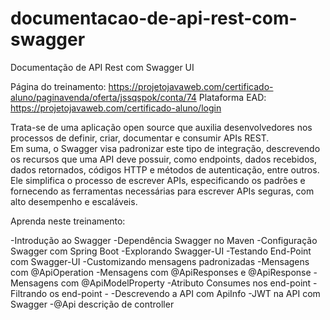 # documentacao-de-api-rest-com-swagger
Documentação de API Rest com Swagger UI

Página do treinamento: https://projetojavaweb.com/certificado-aluno/paginavenda/oferta/jssqspok/conta/74
Plataforma EAD: https://projetojavaweb.com/certificado-aluno/login

Trata-se de uma aplicação open source que auxilia desenvolvedores nos processos de definir, criar, documentar e consumir APIs REST.  
Em suma, o Swagger visa padronizar este tipo de integração, descrevendo os recursos que uma API deve possuir, como endpoints, dados recebidos, dados retornados, códigos HTTP e métodos de autenticação, entre outros.
Ele simplifica o processo de escrever APIs, especificando os padrões e fornecendo as ferramentas necessárias para escrever APIs seguras, com alto desempenho e escaláveis.

Aprenda neste treinamento: 

-Introdução ao Swagger
-Dependência Swagger no Maven
-Configuração Swagger com Spring Boot 
-Explorando Swagger-UI
-Testando End-Point com Swagger-UI
-Customizando mensagens padronizadas
-Mensagens com @ApiOperation
-Mensagens com @ApiResponses e @ApiResponse
-Mensagens com @ApiModelProperty
-Atributo Consumes nos end-point
-Filtrando os end-point -
-Descrevendo a API com ApiInfo
-JWT na API com Swagger
-@Api descrição de controller 
